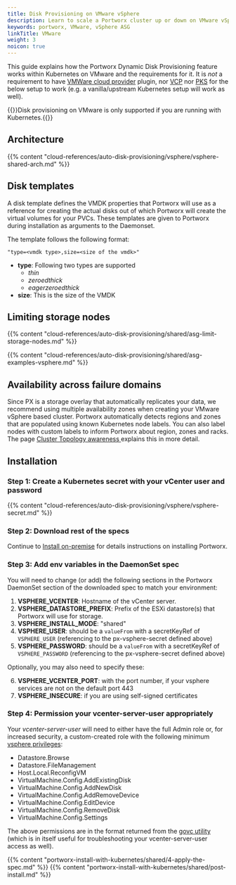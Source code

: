```yaml
---
title: Disk Provisioning on VMware vSphere
description: Learn to scale a Portworx cluster up or down on VMware vSphere with Auto Scaling.
keywords: portworx, VMware, vSphere ASG
linkTitle: VMware
weight: 3
noicon: true
---
```


This guide explains how the Portworx Dynamic Disk Provisioning feature works within Kubernetes on VMware and the requirements for it.
It is _not_ a requirement to have [VMWare cloud provider](https://github.com/kubernetes/cloud-provider-vsphere) plugin, nor [VCP](https://vmware.github.io/vsphere-storage-for-kubernetes/documentation/) nor [PKS](/portworx-install-with-kubernetes/on-premise/install-pks/install-pks-vsphere-shared/) for the below setup to work (e.g. a vanilla/upstream Kubernetes setup will work as well).

{{<info>}}Disk provisioning on VMware is only supported if you are running with Kubernetes.{{</info>}}

## Architecture

{{% content "cloud-references/auto-disk-provisioning/vsphere/vsphere-shared-arch.md" %}}

## Disk templates

A disk template defines the VMDK properties that Portworx will use as a reference for creating the actual disks out of which Portworx will create the virtual volumes for your PVCs. These templates are given to Portworx during installation as arguments to the Daemonset.

The template follows the following format:
```
"type=<vmdk type>,size=<size of the vmdk>"
```
* __type__: Following two types are supported
    * _thin_
    * _zeroedthick_
    * _eagerzeroedthick_
* __size__: This is the size of the VMDK

## Limiting storage nodes

{{% content "cloud-references/auto-disk-provisioning/shared/asg-limit-storage-nodes.md" %}}

{{% content "cloud-references/auto-disk-provisioning/shared/asg-examples-vsphere.md" %}}

## Availability across failure domains

Since PX is a storage overlay that automatically replicates your data, we recommend using multiple availability zones when creating your VMware vSphere based cluster. Portworx automatically detects regions and zones that are populated using known Kubernetes node labels. You can also label nodes with custom labels to inform Portworx about region, zones and racks. The page [Cluster Topology awareness
](/portworx-install-with-kubernetes/operate-and-maintain-on-kubernetes/cluster-topology/) explains this in more detail.

## Installation

### Step 1: Create a Kubernetes secret with your vCenter user and password

{{% content "cloud-references/auto-disk-provisioning/vsphere/vsphere-secret.md" %}}

### Step 2: Download rest of the specs

Continue to [Install on-premise](/portworx-install-with-kubernetes/on-premise/) for details instructions on installing Portworx.

### Step 3: Add env variables in the DaemonSet spec

You will need to change (or add) the following sections in the Portworx DaemonSet section of the downloaded spec to match your environment:

1. **VSPHERE_VCENTER**: Hostname of the vCenter server.
2. **VSPHERE_DATASTORE_PREFIX**: Prefix of the ESXi datastore(s) that Portworx will use for storage.
3. **VSPHERE_INSTALL_MODE**: "shared"
4. **VSPHERE_USER**: should be a `valueFrom` with a secretKeyRef of `VSPHERE_USER` (referencing to the px-vsphere-secret defined above)
5. **VSPHERE_PASSWORD**: should be a `valueFrom` with a secretKeyRef of `VSPHERE_PASSWORD` (referencing to the px-vsphere-secret defined above)

Optionally, you may also need to specify these:

6. **VSPHERE_VCENTER_PORT**: with the port number, if your vsphere services are not on the default port 443
7. **VSPHERE_INSECURE**: if you are using self-signed certificates

### Step 4: Permission your vcenter-server-user appropriately

Your _vcenter-server-user_ will need to either have the full Admin role or, for increased security, a custom-created role with the following minimum [vsphere privileges](https://docs.vmware.com/en/VMware-vSphere/6.7/com.vmware.vsphere.security.doc/GUID-FEAB5DF5-F7A2-412D-BF3D-7420A355AE8F.html):

  - Datastore.Browse
  - Datastore.FileManagement
  - Host.Local.ReconfigVM
  - VirtualMachine.Config.AddExistingDisk
  - VirtualMachine.Config.AddNewDisk
  - VirtualMachine.Config.AddRemoveDevice
  - VirtualMachine.Config.EditDevice
  - VirtualMachine.Config.RemoveDisk
  - VirtualMachine.Config.Settings

The above permissions are in the format returned from the [govc utility](https://github.com/collabnix/govc) (which is in itself useful for troubleshooting your vcenter-server-user access as well).

{{% content "portworx-install-with-kubernetes/shared/4-apply-the-spec.md" %}}
{{% content "portworx-install-with-kubernetes/shared/post-install.md" %}}
